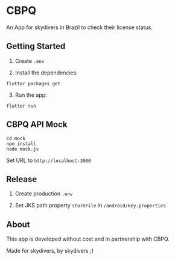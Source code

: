 # CBPQ

An App for skydivers in Brazil to check their license status.

## Getting Started

1. Create `.env` 

2. Install the dependencies:

```
flutter packages get
```

3. Run the app:

```
flutter run
```

## CBPQ API Mock

```
cd mock
npm install
node mock.js
```

Set URL to `http://localhost:3000`

## Release

1. Create production `.env` 

2. Set JKS path property `storeFile` in `/android/key.properties`


## About

This app is developed without cost and in partnership with CBPQ.

Made for skydivers, by skydivers ;)